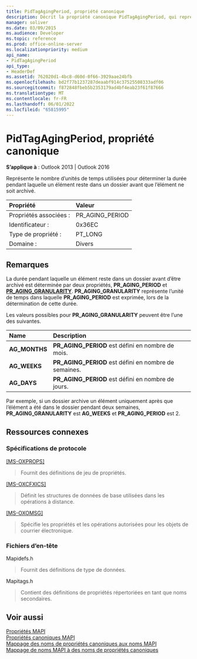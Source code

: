 ```yaml
---
title: PidTagAgingPeriod, propriété canonique
description: Décrit la propriété canonique PidTagAgingPeriod, qui représente un certain nombre d’unités de temps déterminant la durée avant l’archivage d’un élément.
manager: soliver
ms.date: 03/09/2015
ms.audience: Developer
ms.topic: reference
ms.prod: office-online-server
ms.localizationpriority: medium
api_name:
- PidTagAgingPeriod
api_type:
- HeaderDef
ms.assetid: 762020d1-4bc8-d60d-0f66-3929aae24bfb
ms.openlocfilehash: bd2f77b1237287deaabf914c37525508333adf06
ms.sourcegitcommit: f872848fbeb5b2353179ad4bf4eab23f61f87666
ms.translationtype: MT
ms.contentlocale: fr-FR
ms.lasthandoff: 06/01/2022
ms.locfileid: "65815995"
---
```

# <a name="pidtagagingperiod-canonical-property"></a>PidTagAgingPeriod, propriété canonique

**S’applique à** : Outlook 2013 | Outlook 2016
  
Représente le nombre d’unités de temps utilisées pour déterminer la durée pendant laquelle un élément reste dans un dossier avant que l’élément ne soit archivé.
  
|Propriété|Valeur|
|:-----|:-----|
|Propriétés associées :  <br/> |PR_AGING_PERIOD  <br/> |
|Identificateur :  <br/> |0x36EC  <br/> |
|Type de propriété :  <br/> |PT_LONG  <br/> |
|Domaine :  <br/> |Divers  <br/> |

## <a name="remarks"></a>Remarques

La durée pendant laquelle un élément reste dans un dossier avant d’être archivé est déterminée par deux propriétés, **PR_AGING_PERIOD** et **[PR_AGING_GRANULARITY](pidtagaginggranularity-canonical-property.md)**. **PR_AGING_GRANULARITY** représente l’unité de temps dans laquelle **PR_AGING_PERIOD** est exprimée, lors de la détermination de cette durée.
  
Les valeurs possibles pour **PR_AGING_GRANULARITY** peuvent être l’une des suivantes.
  
|**Name**|**Description**|
|:-----|:-----|
|**AG_MONTHS** <br/> |**PR_AGING_PERIOD** est défini en nombre de mois. |
|**AG_WEEKS** <br/> |**PR_AGING_PERIOD** est défini en nombre de semaines. |
|**AG_DAYS** <br/> |**PR_AGING_PERIOD** est défini en nombre de jours. |

Par exemple, si un dossier archive un élément uniquement après que l’élément a été dans le dossier pendant deux semaines, **PR_AGING_GRANULARITY** est **AG_WEEKS** et **PR_AGING_PERIOD** est 2.
  
## <a name="related-resources"></a>Ressources connexes

### <a name="protocol-specifications"></a>Spécifications de protocole

[[MS-OXPROPS]](https://msdn.microsoft.com/library/f6ab1613-aefe-447d-a49c-18217230b148%28Office.15%29.aspx)
  
> Fournit des définitions de jeu de propriétés.

[[MS-OXCFXICS]](https://msdn.microsoft.com/library/b9752f3d-d50d-44b8-9e6b-608a117c8532%28Office.15%29.aspx)
  
> Définit les structures de données de base utilisées dans les opérations à distance.

[[MS-OXOMSG]](https://msdn.microsoft.com/library/daa9120f-f325-4afb-a738-28f91049ab3c%28Office.15%29.aspx)
  
> Spécifie les propriétés et les opérations autorisées pour les objets de courrier électronique.

### <a name="header-files"></a>Fichiers d’en-tête

Mapidefs.h
  
> Fournit des définitions de type de données.

Mapitags.h
  
> Contient des définitions de propriétés répertoriées en tant que noms secondaires.

## <a name="see-also"></a>Voir aussi

[Propriétés MAPI](mapi-properties.md)  
[Propriétés canoniques MAPI](mapi-canonical-properties.md)  
[Mappage des noms de propriétés canoniques aux noms MAPI](mapping-canonical-property-names-to-mapi-names.md)  
[Mappage de noms MAPI à des noms de propriétés canoniques](mapping-mapi-names-to-canonical-property-names.md)
